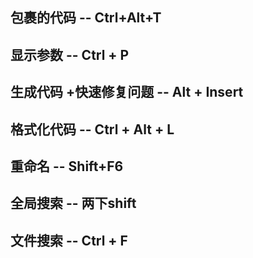 ## 包裹的代码  --  Ctrl+Alt+T

## 显示参数  --  Ctrl + P

## 生成代码 +快速修复问题  --  Alt + Insert

## 格式化代码 -- Ctrl + Alt + L  

## 重命名  --  Shift+F6

## 全局搜索 -- 两下shift

## 文件搜索  --  Ctrl + F

